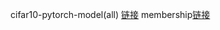 cifar10-pytorch-model(all) [链接](https://github.com/kuangliu/pytorch-cifar)
membership[链接](https://github.com/lmgraves/AmnesiacML)
